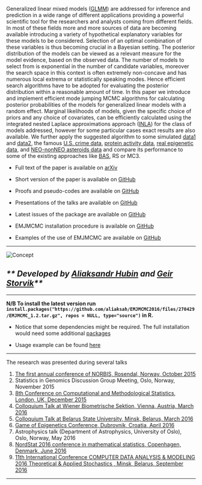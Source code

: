 Generalized linear mixed models ([GLMM](https://en.wikipedia.org/wiki/Generalized_linear_mixed_model)) are addressed for inference and
prediction in a wide range of different applications providing a powerful
scientific tool for the researchers and analysts coming from different
fields. In most of these fields more and more sources of data are becoming
available introducing a variety of hypothetical explanatory variables for
these models to be considered. Selection of an optimal combination of these
variables is thus becoming crucial in a Bayesian setting. The posterior
distribution of the models can be viewed as a relevant measure for the model
evidence, based on the observed data. The number of models to select from is
exponential in the number of candidate variables, moreover the search space
in this context is often extremely non-concave and has numerous local
extrema or statistically speaking modes. Hence efficient search algorithms
have to be adopted for evaluating the posterior distribution within a
reasonable amount of time. In this paper we introduce and implement
efficient mode jumping MCMC algorithms for calculating posterior
probabilities of the models for generalized linear models with a random
effect. Marginal likelihoods of models, given the specific choice of priors
and any choice of covariates, can be efficiently calculated using the
integrated nested Laplace approximations approach ([INLA](http://www.r-inla.org/)) for the class of
models addressed, however for some particular cases exact results are also
available. We further apply the suggested algorithm to some simulated [data1](https://github.com/aliaksah/EMJMCMC2016/tree/master/examples/Simulated%20Data%20%28Example%201%29) and [data2](https://github.com/aliaksah/EMJMCMC2016/tree/master/examples/Simulated%20Logistic%20Data%20With%20Multiple%20Modes%20%28Example%203%29),
the famous [U.S. crime data](https://github.com/aliaksah/EMJMCMC2016/tree/master/examples/US%20Data), [protein activity data](https://github.com/aliaksah/EMJMCMC2016/tree/master/examples/Protein%20Activity%20Data), [real epigenetic data](https://github.com/aliaksah/EMJMCMC2016/tree/master/examples/Epigenetic%20Data), and [NEO-nonNEO asteroids data](https://github.com/aliaksah/EMJMCMC2016/tree/master/examples/asteroid%20data) and compare its performance to some of the existing approaches like [BAS](https://cran.r-project.org/web/packages/BAS/index.html), RS
or MC3. 

* Full text of the paper is available on [arXiv](http://arxiv.org/abs/1604.06398)

* Short version of the paper is available on [GitHub](https://github.com/aliaksah/EMJMCMC2016/blob/master/paper/paper_short.pdf)

* Proofs and pseudo-codes are available on [GitHub](https://github.com/aliaksah/EMJMCMC2016/blob/master/paper/appendix.pdf)

* Presentations of the talks are available on [GitHub](https://github.com/aliaksah/EMJMCMC2016/tree/master/presentations)

* Latest issues of the package are available on [GitHub](https://github.com/aliaksah/EMJMCMC2016/issues)

* EMJMCMC installation procedure is available on [GitHub](https://github.com/aliaksah/EMJMCMC2016/blob/master/examples/install/install.R)

* Examples of the use of EMJMCMC are available on [GitHub](https://github.com/aliaksah/EMJMCMC2016/tree/master/examples/)  

***

![Concept](https://raw.githubusercontent.com/aliaksah/EMJMCMC2016/master/illustrations/opt_symmetric.png)

## _** Developed by [Aliaksandr Hubin](http://www.mn.uio.no/math/english/people/aca/aliaksah/) and [Geir Storvik](http://www.mn.uio.no/math/personer/vit/geirs/)**_

***
**N/B To install the latest version run `install.packages("https://github.com/aliaksah/EMJMCMC2016/files/270429/EMJMCMC_1.2.tar.gz", repos = NULL, type="source")` in R.**

* Notice that some dependencies might be required. The full installation would need some additional [packages](https://github.com/aliaksah/EMJMCMC2016/blob/master/examples/install/install.R)

* Usage example can be found [here](https://github.com/aliaksah/EMJMCMC2016/blob/master/examples/US%20Data/mode_jumping_package_class_crime_bas_data_3237.r)

***

The research was presented during several talks

1. [The first annual conference of NORBIS, Rosendal, Norway, October 2015](http://norbis.no/files/2015/03/Full-program-NORBIS-Annual-Meeting.pdf)
2. Statistics in Genomics Discussion Group Meeting, Oslo, Norway, November 2015
3. [8th Conference on Computational and Methodological Statistics, London, UK, December 2015](http://cmstatistics.org/RegistrationsV2/CFE2015/viewSubmission.php?id=1533&token=044snso7ns3q3041q240qr64s2o38p20)
4. [Colloquium Talk at Wiener Biometrische Sektion, Vienna, Austria, March 2016](http://www.meduniwien.ac.at/wbs/kolloquien.html)
5. [Colloquium Talk at Belarus State University, Minsk, Belarus, March 2016](http://www.fpmi.bsu.by/ImgFpmi/Cache/Page/15303.pdf)
6. [Game of Epigenetics Conference, Dubrovnik, Croatia, April 2016](http://goe.irb.hr/Programme/Variable-selection-in-binomial-regression-with-latent-Gaussian-field-models-for-analysis-of-epigenetic-data)
7. Astrophysics talk (Department of Astrophysics, University of Oslo), Oslo, Norway, May 2016
8. [NordStat 2016 conference in mathematical statistics, Copenhagen, Denmark, June 2016](http://nordstat2016.dk/posterabstracts.php#1) 
9. [11th International Conference
COMPUTER DATA ANALYSIS & MODELING 2016
Theoretical & Applied Stochastics
, Minsk, Belarus, September 2016](http://www.cdam.bsu.by/en/sm.aspx?guid=3033)

***
